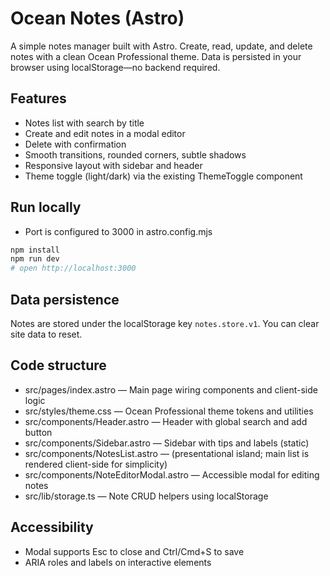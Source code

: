 # Ocean Notes (Astro)

A simple notes manager built with Astro. Create, read, update, and delete notes with a clean Ocean Professional theme. Data is persisted in your browser using localStorage—no backend required.

## Features
- Notes list with search by title
- Create and edit notes in a modal editor
- Delete with confirmation
- Smooth transitions, rounded corners, subtle shadows
- Responsive layout with sidebar and header
- Theme toggle (light/dark) via the existing ThemeToggle component

## Run locally
- Port is configured to 3000 in astro.config.mjs

```bash
npm install
npm run dev
# open http://localhost:3000
```

## Data persistence
Notes are stored under the localStorage key `notes.store.v1`. You can clear site data to reset.

## Code structure
- src/pages/index.astro — Main page wiring components and client-side logic
- src/styles/theme.css — Ocean Professional theme tokens and utilities
- src/components/Header.astro — Header with global search and add button
- src/components/Sidebar.astro — Sidebar with tips and labels (static)
- src/components/NotesList.astro — (presentational island; main list is rendered client-side for simplicity)
- src/components/NoteEditorModal.astro — Accessible modal for editing notes
- src/lib/storage.ts — Note CRUD helpers using localStorage

## Accessibility
- Modal supports Esc to close and Ctrl/Cmd+S to save
- ARIA roles and labels on interactive elements
